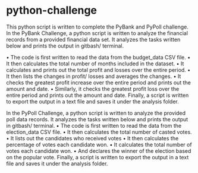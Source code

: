 # python-challenge

This python script is written to complete the PyBank and PyPoll challenge.
In the PyBank Challenge, a python script is written to analyze the financial records from a provided financial data set. It analyzes the tasks written below and prints the output in gitbash/ terminal.

•	The code is first written to read the data from the budget_data CSV file. 
•	It then calculates the total number of months included in the dataset.
•	It calculates and prints out the total profit and losses over the entire period.
•	It then lists the changes in profit/ losses and averages the changes.
•	It checks the greatest profit increase over the entire period and prints out the amount and date. 
•	Similarly, it checks the greatest profit loss over the entire period and prints out the amount and date. 
Finally, a script is written to export the output in a text file and saves it under the analysis folder.

In the PyPoll Challenge, a python script is written to analyze the provided poll data records. It analyzes the tasks written below and prints the output in gitbash/ terminal.
•	The code is first written to read the data from the election_data CSV file. 
•	It then calculates the total number of casted votes.
•	It lists out the candidates who received votes
•	It then calculates the percentage of votes each candidate won.
•	It calculates the total number of votes each candidate won.
•	And declares the winner of the election based on the popular vote. 
Finally, a script is written to export the output in a text file and saves it under the analysis folder.
